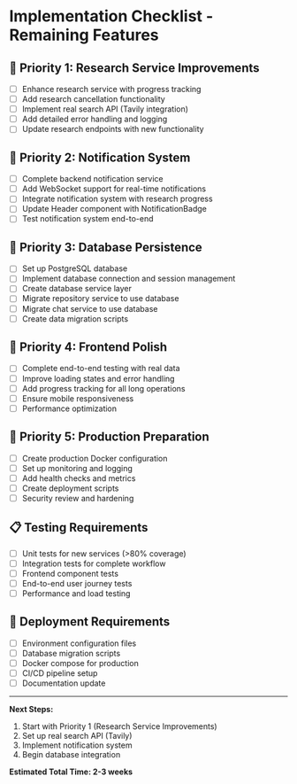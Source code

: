 # Implementation Checklist - Remaining Features

## 🎯 **Priority 1: Research Service Improvements**
- [ ] Enhance research service with progress tracking
- [ ] Add research cancellation functionality  
- [ ] Implement real search API (Tavily integration)
- [ ] Add detailed error handling and logging
- [ ] Update research endpoints with new functionality

## 🎯 **Priority 2: Notification System**
- [ ] Complete backend notification service
- [ ] Add WebSocket support for real-time notifications
- [ ] Integrate notification system with research progress
- [ ] Update Header component with NotificationBadge
- [ ] Test notification system end-to-end

## 🎯 **Priority 3: Database Persistence**
- [ ] Set up PostgreSQL database
- [ ] Implement database connection and session management
- [ ] Create database service layer
- [ ] Migrate repository service to use database
- [ ] Migrate chat service to use database
- [ ] Create data migration scripts

## 🎯 **Priority 4: Frontend Polish**
- [ ] Complete end-to-end testing with real data
- [ ] Improve loading states and error handling
- [ ] Add progress tracking for all long operations
- [ ] Ensure mobile responsiveness
- [ ] Performance optimization

## 🎯 **Priority 5: Production Preparation**
- [ ] Create production Docker configuration
- [ ] Set up monitoring and logging
- [ ] Add health checks and metrics
- [ ] Create deployment scripts
- [ ] Security review and hardening

## 📋 **Testing Requirements**
- [ ] Unit tests for new services (>80% coverage)
- [ ] Integration tests for complete workflow
- [ ] Frontend component tests
- [ ] End-to-end user journey tests
- [ ] Performance and load testing

## 🚀 **Deployment Requirements**
- [ ] Environment configuration files
- [ ] Database migration scripts
- [ ] Docker compose for production
- [ ] CI/CD pipeline setup
- [ ] Documentation update

---

**Next Steps:**
1. Start with Priority 1 (Research Service Improvements)
2. Set up real search API (Tavily)
3. Implement notification system
4. Begin database integration

**Estimated Total Time: 2-3 weeks**
